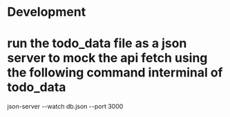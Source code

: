 # Development
# run the todo_data file as a json server to mock the api fetch using the following command interminal of todo_data
  json-server --watch db.json --port 3000
